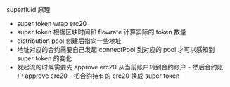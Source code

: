superfluid 原理
- super token wrap erc20
- super token 根据区块时间和 flowrate 计算实际的 token 数量
- distribution pool 创建后指向一些地址
- 地址对应的合约需要自己发起 connectPool 到对应的 pool 才可以感知到 super token 的变化
- 发起流的时候需要先 approve erc20 从当前账户转到合约账户 - 然后合约账户 approve erc20 - 把合约持有的 erc20 换成 super token

